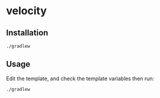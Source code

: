 # velocity

## Installation

    ./gradlew

## Usage

Edit the template, and check the template variables then run:

    ./gradlew
